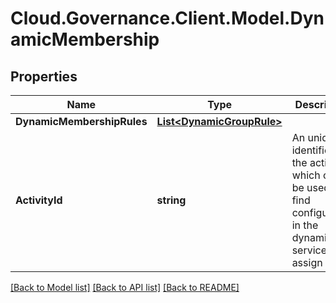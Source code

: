 # Cloud.Governance.Client.Model.DynamicMembership
## Properties

Name | Type | Description | Notes
------------ | ------------- | ------------- | -------------
**DynamicMembershipRules** | [**List&lt;DynamicGroupRule&gt;**](DynamicGroupRule.md) |  | [optional] 
**ActivityId** | **string** | An unique identifier for the activity which can be used to find configuration in the dynamic service if it is assign by IT | [optional] 

[[Back to Model list]](../README.md#documentation-for-models) [[Back to API list]](../README.md#documentation-for-api-endpoints) [[Back to README]](../README.md)

